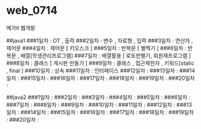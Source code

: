 # web_0714
메가it 웹개발

##java1
###1일차 : OT , 출력 
###2일차 : 변수 , 자료형 , 입력
###3일차 : 연산자 , 제어문
###4일차 : 제어문 [ 키오스크 ] 
###5일차 : 반복문 [ 별찍기 ] 
###6일차 : 반복문 , 배열[학생관리프로그램]
###7일차 : 배열활용 [ 로또판별기, 회원제프로그램 ] 
###8일차 : 클래스 [ 게시판 만들기 ] 
###9일차 : 클래스 , 접근제한자 , 키워드[static , final ] 
###10일차 : 상속
###11일차 : 인터페이스
###12일차 : 
###13일차 : 
###14일차 : 
###15일차 : 
###16일차 : 
###17일차 : 
###18일차 : 
###19일차 : 
###20일차 : 

##java2
###1일차 : 
###2일차 : 
###3일차 : 
###4일차 : 
###5일차 : 
###6일차 : 
###7일차 : 
###8일차 : 
###9일차 : 
###10일차 : 
###11일차 : 
###12일차 : 
###13일차 : 
###14일차 : 
###15일차 : 
###16일차 : 
###17일차 : 
###18일차 : 
###19일차 : 
###20일차 : 


